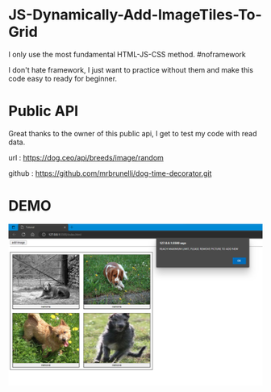 # JS-Dynamically-Add-ImageTiles-To-Grid
I only use the most fundamental HTML-JS-CSS method. #noframework

I don't hate framework, I just want to practice without them and make this code easy to ready for beginner.

# Public API
Great thanks to the owner of this public api, I get to test my code with read data. 

url     : https://dog.ceo/api/breeds/image/random

github  : https://github.com/mrbrunelli/dog-time-decorator.git

# DEMO
![demo](/demo_1.png)
